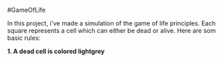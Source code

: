 #GameOfLife

In this project, i've made a simulation of the game of life principles.
Each square represents a cell which can either be dead or alive. 
Here are som basic rules:

**1. A dead cell is colored lightgrey**
